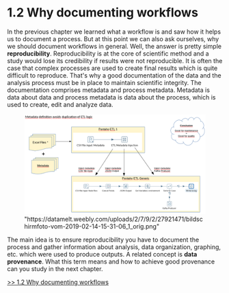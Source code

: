 # 1.2 Why documenting workflows
In the previous chapter we learned what a workflow is and saw how it helps us to document a process. But at this point we can also ask ourselves, why we should document workflows in general.
Well, the answer is pretty simple **reproducibility**.
Reproducibility is at the core of scientific method and a study would lose its credibility if results were not reproducible.
It is often the case that complex processes are used to create final results which is quite difficult to reproduce. That's why a good documentation of the data and the analysis process must be in place to maintain scientific integrity.
The documentation comprises metadata and process metadata. Metadata is data about data and process metadata is data about the process, which is used to create, edit and analyze data.

<p float="middle">
  <figure>
    <img src="./Pictures/doc_workflow.png"/>
    <figcaption>"https://datamelt.weebly.com/uploads/2/7/9/2/27921471/bildschirmfoto-vom-2019-02-14-15-31-06_1_orig.png"</figcaption>
  </figure>
</p>

The main idea is to ensure reproducibility you have to document the process and gather information about analysis, data organization, graphing, etc. which were used to produce outputs. A related concept is **data provenance**. What this term means and how to achieve good provenance can you study in the next chapter.

[>> 1.2 Why documenting workflows](./provenance.md)

